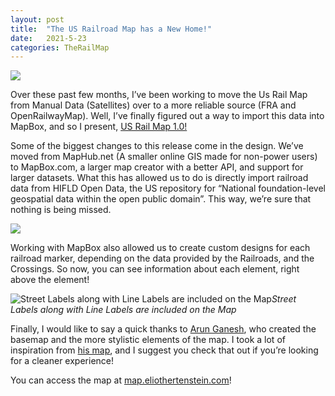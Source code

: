 ```yaml
---
layout: post
title:  "The US Railroad Map has a New Home!"
date:   2021-5-23
categories: TheRailMap
---
```

![](https://miro.medium.com/max/1400/1*LLBF2zyPd9zUKt5b0CHtuQ.png)

Over these past few months, I’ve been working to move the Us Rail Map from Manual Data (Satellites) over to a more reliable source (FRA and OpenRailwayMap). Well, I’ve finally figured out a way to import this data into MapBox, and so I present, [US Rail Map 1.0!](http://map.eliothertenstein.com)

Some of the biggest changes to this release come in the design. We’ve moved from MapHub.net (A smaller online GIS made for non-power users) to MapBox.com, a larger map creator with a better API, and support for larger datasets. What this has allowed us to do is directly import railroad data from HIFLD Open Data, the US repository for “National foundation-level geospatial data within the open public domain”. This way, we’re sure that nothing is being missed.

![](https://cdn-images-1.medium.com/max/2752/1*RWdkzkKuedDGnhDHyjQkwA.png)

Working with MapBox also allowed us to create custom designs for each railroad marker, depending on the data provided by the Railroads, and the Crossings. So now, you can see information about each element, right above the element!

![Street Labels along with Line Labels are included on the Map](https://cdn-images-1.medium.com/max/2402/1*TblGt9TMwq38kiMrnkevCg.png)*Street Labels along with Line Labels are included on the Map*

Finally, I would like to say a quick thanks to [Arun Ganesh](https://medium.com/u/1c969b196654), who created the basemap and the more stylistic elements of the map. I took a lot of inspiration from [his map](https://api.mapbox.com/styles/v1/planemad/ck7p3wxmp0q571imu99elwqs1.html?fresh=true&title=view&access_token=pk.eyJ1IjoicGxhbmVtYWQiLCJhIjoiemdYSVVLRSJ9.g3lbg_eN0kztmsfIPxa9MQ#10.29/19.0979/73.1439/80/82), and I suggest you check that out if you’re looking for a cleaner experience!

You can access the map at [map.eliothertenstein.com](http://map.eliothertenstein.com)!
